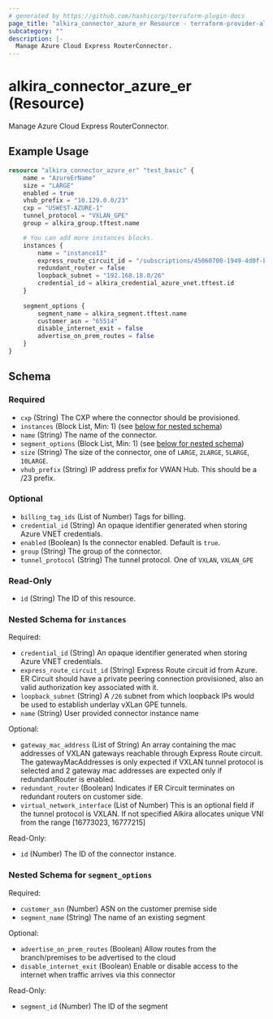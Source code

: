 ```yaml
---
# generated by https://github.com/hashicorp/terraform-plugin-docs
page_title: "alkira_connector_azure_er Resource - terraform-provider-alkira"
subcategory: ""
description: |-
  Manage Azure Cloud Express RouterConnector.
---
```


# alkira_connector_azure_er (Resource)

Manage Azure Cloud Express RouterConnector.

## Example Usage

```terraform
resource "alkira_connector_azure_er" "test_basic" {
    name = "AzureErName"
    size = "LARGE"
    enabled = true
    vhub_prefix = "10.129.0.0/23"
    cxp = "USWEST-AZURE-1"
    tunnel_protocol = "VXLAN_GPE"
    group = alkira_group.tftest.name

    # You can add more instances blocks.
    instances {
        name = "instance13"
        express_route_circuit_id = "/subscriptions/45060700-1949-4d0f-ba2c-4241274e8fa1/resourceGroups/robin-test/providers/Microsoft.Network/expressRouteCircuits/er-automation"
        redundant_router = false
        loopback_subnet = "192.168.18.0/26"
        credential_id = alkira_credential_azure_vnet.tftest.id
    }
    
    segment_options {
        segment_name = alkira_segment.tftest.name
        customer_asn = "65514"
        disable_internet_exit = false
        advertise_on_prem_routes = false
    }
}
```

<!-- schema generated by tfplugindocs -->
## Schema

### Required

- `cxp` (String) The CXP where the connector should be provisioned.
- `instances` (Block List, Min: 1) (see [below for nested schema](#nestedblock--instances))
- `name` (String) The name of the connector.
- `segment_options` (Block List, Min: 1) (see [below for nested schema](#nestedblock--segment_options))
- `size` (String) The size of the connector, one of `LARGE`, `2LARGE`, `5LARGE`, `10LARGE`.
- `vhub_prefix` (String) IP address prefix for VWAN Hub. This should be a /23 prefix.

### Optional

- `billing_tag_ids` (List of Number) Tags for billing.
- `credential_id` (String) An opaque identifier generated when storing Azure VNET credentials.
- `enabled` (Boolean) Is the connector enabled. Default is `true`.
- `group` (String) The group of the connector.
- `tunnel_protocol` (String) The tunnel protocol. One of `VXLAN`, `VXLAN_GPE`

### Read-Only

- `id` (String) The ID of this resource.

<a id="nestedblock--instances"></a>
### Nested Schema for `instances`

Required:

- `credential_id` (String) An opaque identifier generated when storing Azure VNET credentials.
- `express_route_circuit_id` (String) Express Route circuit id from Azure. ER Circuit should have a private peering connection provisioned, also an valid authorization key associated with it.
- `loopback_subnet` (String) A `/26` subnet from which loopback IPs would be used to establish underlay vXLan GPE tunnels.
- `name` (String) User provided connector instance name

Optional:

- `gateway_mac_address` (List of String) An array containing the mac addresses of VXLAN gateways reachable through Express Route circuit. The gatewayMacAddresses is only expected if VXLAN tunnel protocol is selected and 2 gateway mac addresses are expected only if redundantRouter is enabled.
- `redundant_router` (Boolean) Indicates if ER Circuit terminates on redundant routers on customer side.
- `virtual_network_interface` (List of Number) This is an optional field if the tunnel protocol is VXLAN. If not specified Alkira allocates unique VNI from the range [16773023, 16777215]

Read-Only:

- `id` (Number) The ID of the connector instance.


<a id="nestedblock--segment_options"></a>
### Nested Schema for `segment_options`

Required:

- `customer_asn` (Number) ASN on the customer premise side
- `segment_name` (String) The name of an existing segment

Optional:

- `advertise_on_prem_routes` (Boolean) Allow routes from the branch/premises to be advertised to the cloud
- `disable_internet_exit` (Boolean) Enable or disable access to the internet when traffic arrives via this connector

Read-Only:

- `segment_id` (Number) The ID of the segment


